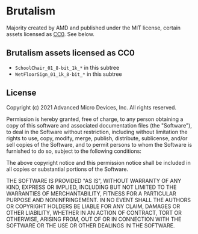 # Brutalism

Majority created by AMD and published under the MIT license, certain assets licensed as [CC0](https://creativecommons.org/publicdomain/zero/1.0/). See below.

## Brutalism assets licensed as CC0

- `SchoolChair_01_8-bit_1k_*` in this subtree
- `WetFloorSign_01_1k_8-bit_*` in this subtree

## License

Copyright (c) 2021 Advanced Micro Devices, Inc. All rights reserved.

Permission is hereby granted, free of charge, to any person obtaining a copy
of this software and associated documentation files (the "Software"), to deal
in the Software without restriction, including without limitation the rights
to use, copy, modify, merge, publish, distribute, sublicense, and/or sell
copies of the Software, and to permit persons to whom the Software is
furnished to do so, subject to the following conditions:

The above copyright notice and this permission notice shall be included in
all copies or substantial portions of the Software.

THE SOFTWARE IS PROVIDED "AS IS", WITHOUT WARRANTY OF ANY KIND, EXPRESS OR
IMPLIED, INCLUDING BUT NOT LIMITED TO THE WARRANTIES OF MERCHANTABILITY,
FITNESS FOR A PARTICULAR PURPOSE AND NONINFRINGEMENT.  IN NO EVENT SHALL THE
AUTHORS OR COPYRIGHT HOLDERS BE LIABLE FOR ANY CLAIM, DAMAGES OR OTHER
LIABILITY, WHETHER IN AN ACTION OF CONTRACT, TORT OR OTHERWISE, ARISING FROM,
OUT OF OR IN CONNECTION WITH THE SOFTWARE OR THE USE OR OTHER DEALINGS IN
THE SOFTWARE.

